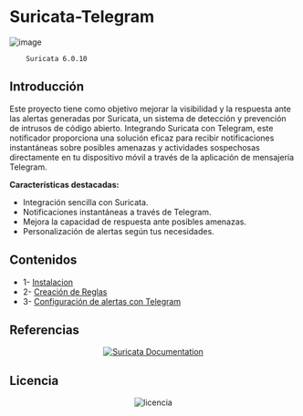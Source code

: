 # Suricata-Telegram

![image](https://github.com/Scosrom/Suricata-Telegram/assets/114906778/69f3fdbf-19c8-4932-996a-a2b25d7baf4c)

        Suricata 6.0.10
       
## Introducción

Este proyecto tiene como objetivo mejorar la visibilidad y la respuesta ante las alertas generadas por Suricata, un sistema de detección y prevención de intrusos de código abierto. Integrando Suricata con Telegram, este notificador proporciona una solución eficaz para recibir notificaciones instantáneas sobre posibles amenazas y actividades sospechosas directamente en tu dispositivo móvil a través de la aplicación de mensajería Telegram.

**Características destacadas:**

- Integración sencilla con Suricata.
- Notificaciones instantáneas a través de Telegram.
- Mejora la capacidad de respuesta ante posibles amenazas.
- Personalización de alertas según tus necesidades.

## Contenidos

  * 1- [Instalacion](instalacion.md)
  * 2- [Creación de Reglas](reglas.md)
  * 3- [Configuración de alertas con Telegram](telegram.md)

## Referencias 

<p align="center">
  <a href="https://docs.suricata.io/en/latest/">
    <img src="icon8.svg" alt="Suricata Documentation">
  </a>
</p>


## Licencia

<p align="center">
  <img src="" alt="licencia">
</p>



